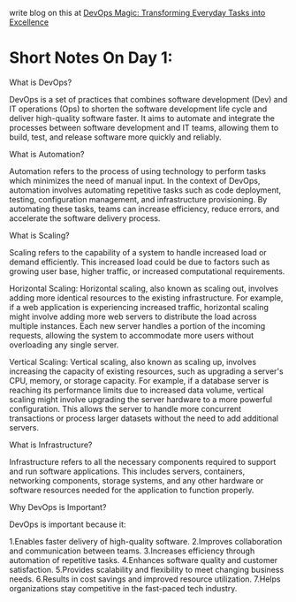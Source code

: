 write blog on this at [DevOps Magic: Transforming Everyday Tasks into Excellence](https://kanisetty.hashnode.dev/title-devops-magic-transforming-everyday-tasks-into-excellence)

Short Notes On Day 1:
=====================

What is DevOps?

DevOps is a set of practices that combines software development (Dev) and IT operations (Ops) to shorten the software development life cycle and deliver high-quality software faster. It aims to automate and integrate the processes between software development and IT teams, allowing them to build, test, and release software more quickly and reliably.

What is Automation?

Automation refers to the process of using technology to perform tasks which minimizes the need of manual input. In the context of DevOps, automation involves automating repetitive tasks such as code deployment, testing, configuration management, and infrastructure provisioning. By automating these tasks, teams can increase efficiency, reduce errors, and accelerate the software delivery process.

What is Scaling?

Scaling refers to the capability of a system to handle increased load or demand efficiently. This increased load could be due to factors such as growing user base, higher traffic, or increased computational requirements.

Horizontal Scaling:
Horizontal scaling, also known as scaling out, involves adding more identical resources to the existing infrastructure. For example, if a web application is experiencing increased traffic, horizontal scaling might involve adding more web servers to distribute the load across multiple instances. Each new server handles a portion of the incoming requests, allowing the system to accommodate more users without overloading any single server.

Vertical Scaling:
Vertical scaling, also known as scaling up, involves increasing the capacity of existing resources, such as upgrading a server's CPU, memory, or storage capacity. For example, if a database server is reaching its performance limits due to increased data volume, vertical scaling might involve upgrading the server hardware to a more powerful configuration. This allows the server to handle more concurrent transactions or process larger datasets without the need to add additional servers.

What is Infrastructure?

Infrastructure refers to all the necessary components required to support and run software applications. This includes servers, containers, networking components, storage systems, and any other hardware or software resources needed for the application to function properly.

Why DevOps is Important?

DevOps is important because it:

1.Enables faster delivery of high-quality software.
2.Improves collaboration and communication between teams.
3.Increases efficiency through automation of repetitive tasks.
4.Enhances software quality and customer satisfaction.
5.Provides scalability and flexibility to meet changing business needs.
6.Results in cost savings and improved resource utilization.
7.Helps organizations stay competitive in the fast-paced tech industry.
